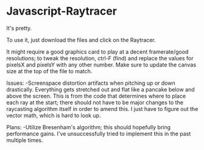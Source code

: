 # Javascript-Raytracer
It's pretty.

To use it, just download the files and click on the Raytracer.

It might require a good graphics card to play at a decent framerate/good resolutions; to tweak the resolution, ctrl-F (find) and replace the values for pixelsX and pixelsY with any other number. Make sure to update the canvas size at the top of the file to match.


Issues:
-Screenspace distortion artifacts when pitching up or down drastically. Everything gets stretched out and flat like a pancake below and above the screen. This is from the code that determines where to place each ray at the start; there should not have to be major changes to the raycasting algorithm itself in order to amend this. I just have to figure out the vector math, which is hard to look up.

Plans:
-Utilize Bresenham's algorithm; this should hopefully bring performance gains. I've unsuccessfully tried to implement this in the past multiple times. 
